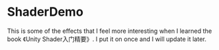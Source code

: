 # ShaderDemo
This is some of the effects that I feel more interesting when I learned the book 《Unity Shader入门精要》. I put it on once and I will update it later.
